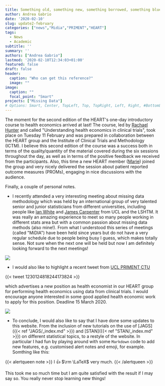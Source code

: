 ```yaml
---
title: Something old, something new, something borrowed, something blue
author: Andrea Gabrio
date: '2020-02-10'
slug: update2-february
categories: ["news","Midia","PRIMENT","HEART"]
tags:
  - News
  - Academic
subtitle: ''
summary: ''
authors: ["Andrea Gabrio"]
lastmod: '2020-02-10T12:34:03+01:00'
featured: false
draft: false
header:
  caption: "Who can get this reference?"
  image: ""
image:
  caption: ""
  focal_point: "Smart"
projects: ["Missing Data"]
# Options: Smart, Center, TopLeft, Top, TopRight, Left, Right, #BottomLeft, Bottom, BottomRight
---
```


The moment for the second edition of the HEART's one-day introductory course to health economics arrived at last! The course, led by [Rachael Hunter](https://iris.ucl.ac.uk/iris/browse/profile?upi=RMHUN48) and called "Understanding health economics in clinical trials", took place on Tuesday 11 February and was prepared in collaboration between the HEART group and the Institute of Clinical Trials and Methodology (ICTM). I believe this second edition of the course was a success both in terms of the quality/quantity of the material covered during the six sessions throughout the day, as well as in terms of the positive feedback we received from the participants. Also, this time a new HEART member ([Marie](https://iris.ucl.ac.uk/iris/browse/profile?upi=MCCLE13)) joined the group and very nicely delivered the session about patient reported outcome measures (PROMs), engaging in nice discussions with the audience. 

Finally, a couple of personal notes. 

* I recently attended a very interesting meeting about missing data methodology which was held by an international group of very talented senior and junior statisticians from different universities, including people like [Ian White](https://www.ctu.mrc.ac.uk/about-us/senior-staff/ian-white/) and [James Carpenter](https://www.lshtm.ac.uk/aboutus/people/carpenter.james) from UCL and the LSHTM. It was really an amazing experience to meet so many people working in different stats area but with a common passion about missing data methods (also mine!). From what I understood this series of meetings (called "MiDIA") have been held since years but do not have a very regular schedule due to people being busy I guess, which makes totally sense. Not sure when the next one will be held but now I am definitely looking forward to the next meetings!

![](https://media.giphy.com/media/kFBJt0yqZD315EFJiJ/giphy.gif)
	
* I would also like to highlight a recent tweet from [UCL PRIMENT CTU](https://www.ucl.ac.uk/priment/) 

{{< tweet 1230124818244173824 >}}

which advertises a new position as health economist in our HEART group for performing health economics using data from clinical trials. I would encourage anyone interested in some good applied health economic work to apply for this position. Deadline 15 March 2020.  

![](https://media.giphy.com/media/kHZu4LDtvpY63RT1He/giphy.gif)

* To conclude, I would also like to say that I have done some updates to this website. From the inclusion of new tutorials on the use of [JAGS]({{< ref "JAGS/_index.md" >}}) and [STAN]({{< ref "STAN/_index.md" >}}) on different statistical topics, to a restyle of the website. In particular I had fun by playing around with some `Markdown` code to add new features, e.g. customised alert notes and emoji, for example. Somthing like this:

{{< alertqueen note >}}
I 👍 $\rm \LaTeX$ very much.
{{< /alertqueen >}}

This took me so much time but I am quite satisfied with the result if I may say so. You really never stop learning new things! 
  
 












